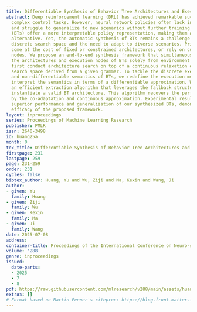 ```yaml
---
title: Differentiable Synthesis of Behavior Tree Architectures and Execution Nodes
abstract: Deep reinforcement learning (DRL) has achieved remarkable success in solving
  complex control tasks. However, neural network policies often lack interpretability
  and struggle to generalize to new scenarios without further training. Behavior trees
  (BTs) offer a more interpretable policy representation, making them a promising
  alternative. Yet, the automatic synthesis of BTs remains a challenge due to the
  discrete search space and the need to adapt to diverse scenarios. Prior works often
  come at the cost of fixed or constrained architectures, or rely on customized execution
  nodes. We propose an end-to-end synthesis framework that simultaneously generates
  the architectures and execution nodes of BTs solely from environment rewards. We
  first conduct architecture search on top of a continuous relaxation of the architecture
  search space derived from a given grammar. To tackle the discrete execution mechanism
  and non-differentiable semantics of BTs, we redefine the execution mechanism and
  interpret the semantics in terms of a differentiable approximation. We also propose
  an efficient extraction algorithm that leverages the fallback structure of BTs to
  instantiate a valid BT architecture. This algorithm recovers the performance damaged
  by the co-adaptation and continuous approximation. Experimental results show the
  superior performance and generalization of our synthesized BTs, demonstrating the
  efficacy of the proposed framework.
layout: inproceedings
series: Proceedings of Machine Learning Research
publisher: PMLR
issn: 2640-3498
id: huang25a
month: 0
tex_title: Differentiable Synthesis of Behavior Tree Architectures and Execution Nodes
firstpage: 231
lastpage: 259
page: 231-259
order: 231
cycles: false
bibtex_author: Huang, Yu and Wu, Ziji and Ma, Kexin and Wang, Ji
author:
- given: Yu
  family: Huang
- given: Ziji
  family: Wu
- given: Kexin
  family: Ma
- given: Ji
  family: Wang
date: 2025-07-08
address:
container-title: Proceedings of the International Conference on Neuro-symbolic Systems
volume: '288'
genre: inproceedings
issued:
  date-parts:
  - 2025
  - 7
  - 8
pdf: https://raw.githubusercontent.com/mlresearch/v288/main/assets/huang25a/huang25a.pdf
extras: []
# Format based on Martin Fenner's citeproc: https://blog.front-matter.io/posts/citeproc-yaml-for-bibliographies/
---
```

